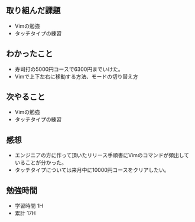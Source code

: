 ## 取り組んだ課題
- Vimの勉強
- タッチタイプの練習
## わかったこと
- 寿司打の5000円コースで6300円までいけた。
- Vimで上下左右に移動する方法、モードの切り替え方
## 次やること
- Vimの勉強
- タッチタイプの練習
## 感想
- エンジニアの方に作って頂いたリリース手順書にVimのコマンドが頻出していることが分かった。
- タッチタイプについては来月中に10000円コースをクリアしたい。
## 勉強時間
- 学習時間 1H
- 累計 17H
